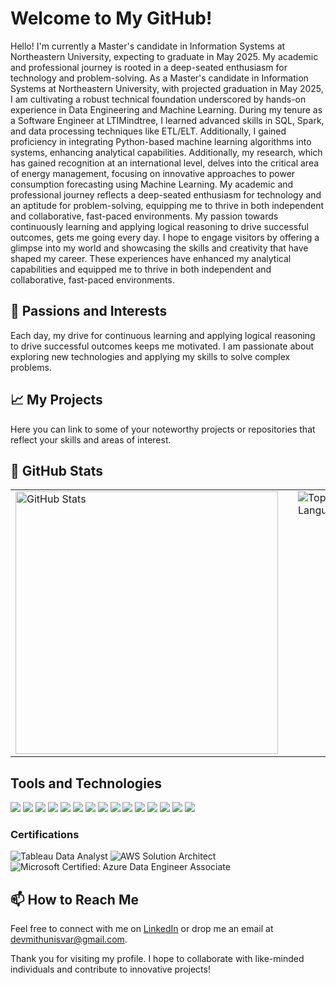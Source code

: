# Welcome to My GitHub!

Hello! I'm currently a Master's candidate in Information Systems at Northeastern University, expecting to graduate in May 2025. My academic and professional journey is rooted in a deep-seated enthusiasm for technology and problem-solving.
As a Master's candidate in Information Systems at Northeastern University, with projected graduation in May 2025, I am cultivating a robust technical foundation underscored by hands-on experience in Data Engineering and Machine Learning. During my tenure as a Software Engineer at LTIMindtree, I learned advanced skills in SQL, Spark, and data processing techniques like ETL/ELT. Additionally, I gained proficiency in integrating Python-based machine learning algorithms into systems, enhancing analytical capabilities. Additionally, my research, which has gained recognition at an international level, delves into the critical area of energy management, focusing on innovative approaches to power consumption forecasting using Machine Learning. My academic and professional journey reflects a deep-seated enthusiasm for technology and an aptitude for problem-solving, equipping me to thrive in both independent and collaborative, fast-paced environments. My passion towards continuously learning and applying logical reasoning to drive successful outcomes, gets me going every day. I hope to engage visitors by offering a glimpse into my world and showcasing the skills and creativity that have shaped my career. These experiences have enhanced my analytical capabilities and equipped me to thrive in both independent and collaborative, fast-paced environments.

## 🌟 Passions and Interests

Each day, my drive for continuous learning and applying logical reasoning to drive successful outcomes keeps me motivated. I am passionate about exploring new technologies and applying my skills to solve complex problems.

## 📈 My Projects

Here you can link to some of your noteworthy projects or repositories that reflect your skills and areas of interest.


## 🚀 GitHub Stats

<table>
  <tr>
    <!-- GitHub Stats --> 
    <td valign="top">
      <img src="https://github-readme-stats.vercel.app/api?username=devmithun7&show_icons=true&theme=dark&hide_border=true&include_all_commits=true&count_private=true" alt="GitHub Stats" width="420" />
    </td>
    <!-- Adding a spacer column for space between cards -->
    <td width="30"></td>
    <!-- Most Used Languages -->
    <td valign="top">
      <img src="https://github-readme-stats.vercel.app/api/top-langs/?username=devmith-7&layout=compact&theme=dark&hide_border=true" alt="Top Languages" />
    </td>
  </tr>
</table>




## Tools and Technologies
![](https://img.shields.io/badge/OS-Linux-green?style=for-the-badge&logo=linux&theme=radical)
![](https://img.shields.io/badge/Editor-IntelliJ_IDEA-blue?style=for-the-badge&logo=intellijidea&theme=radical)
![](https://img.shields.io/badge/Code-Python-yellow?style=for-the-badge&logo=python)
![](https://img.shields.io/badge/Code-Makefile-lightgrey?style=for-the-badge&logo=gnu)
![](https://img.shields.io/badge/Shell-Bash-lightgrey?style=for-the-badge&logo=gnubash)
![](https://img.shields.io/badge/Tools-PostgreSQL-blue?style=for-the-badge&logo=postgresql)
![](https://img.shields.io/badge/Tools-Docker-blue?style=for-the-badge&logo=docker)
![](https://img.shields.io/badge/ML/DL-PyTorch-red?style=for-the-badge&logo=pytorch)
![](https://img.shields.io/badge/ML/DL-Keras-red?style=for-the-badge&logo=keras)
![](https://img.shields.io/badge/ML/DL-TensorFlow-orange?style=for-the-badge&logo=tensorflow)
![](https://img.shields.io/badge/ML/DL-Plotly-lightgrey?style=for-the-badge&logo=plotly)
![](https://img.shields.io/badge/MLOps-Google_Cloud-black?style=for-the-badge&logo=googlecloud)
![](https://img.shields.io/badge/MLOps-github_actions-lightgrey?style=for-the-badge&logo=githubactions)
![](https://img.shields.io/badge/MLOps-Grafana-black?style=for-the-badge&logo=grafana)
![](https://img.shields.io/badge/MLOps-Kubernetes-lightblue?style=for-the-badge&logo=kubernetes)

### Certifications
![Tableau Data Analyst](https://img.shields.io/badge/Tableau_Certified-2C2255?style=for-the-badge&logo=tableau&logoColor=white)
![AWS Solution Architect](https://img.shields.io/badge/AWS_Solution_Architect-232F3E?style=for-the-badge&logo=amazon-aws&logoColor=white)
![Microsoft Certified: Azure Data Engineer Associate](https://img.shields.io/badge/Microsoft_Certified-Azure_Data_Engineer_Associate-0078D4?style=for-the-badge&logo=microsoft-azure&logoColor=white)


## 📫 How to Reach Me
 
Feel free to connect with me on [LinkedIn](https://linkedin.com/in/dev-mithunisvar-premraj) or drop me an email at [devmithunisvar@gmail.com](mailto:devmithunisvar@gmail.com).

Thank you for visiting my profile. I hope to collaborate with like-minded individuals and contribute to innovative projects!

